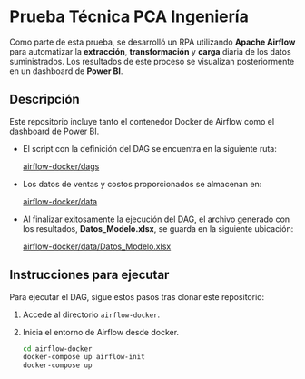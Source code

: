 # Prueba Técnica PCA Ingeniería

Como parte de esta prueba, se desarrolló un RPA utilizando **Apache Airflow** para automatizar la **extracción**, **transformación** y **carga** diaria de los datos suministrados. Los resultados de este proceso se visualizan posteriormente en un dashboard de **Power BI**.

## Descripción

Este repositorio incluye tanto el contenedor Docker de Airflow como el dashboard de Power BI.

- El script con la definición del DAG se encuentra en la siguiente ruta:

  [airflow-docker/dags](./airflow-docker/dags)

- Los datos de ventas y costos proporcionados se almacenan en:

  [airflow-docker/data](./airflow-docker/data)

- Al finalizar exitosamente la ejecución del DAG, el archivo generado con los resultados, **Datos_Modelo.xlsx**, se guarda en la siguiente ubicación:

  [airflow-docker/data/Datos_Modelo.xlsx](./airflow-docker/data/Datos_Modelo.xlsx)

## Instrucciones para ejecutar

Para ejecutar el DAG, sigue estos pasos tras clonar este repositorio:

1. Accede al directorio `airflow-docker`.
2. Inicia el entorno de Airflow desde docker.

   ```bash
   cd airflow-docker
   docker-compose up airflow-init
   docker-compose up
   ```
